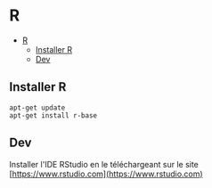 # R
<!-- TOC -->

- [R](#r)
    - [Installer R](#installer-r)
    - [Dev](#dev)

<!-- /TOC -->

## Installer R
```
apt-get update
apt-get install r-base
```

## Dev

Installer l'IDE RStudio en le téléchargeant sur le site [https://www.rstudio.com](https://www.rstudio.com)
